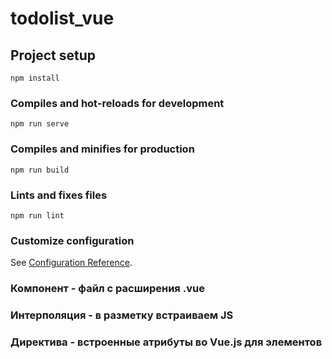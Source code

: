 # todolist_vue

## Project setup
```
npm install
```

### Compiles and hot-reloads for development
```
npm run serve
```

### Compiles and minifies for production
```
npm run build
```

### Lints and fixes files
```
npm run lint
```

### Customize configuration
See [Configuration Reference](https://cli.vuejs.org/config/).

### Компонент - файл с расширения .vue

### Интерполяция - в разметку встраиваем JS

### Директива - встроенные атрибуты во Vue.js для элементов 